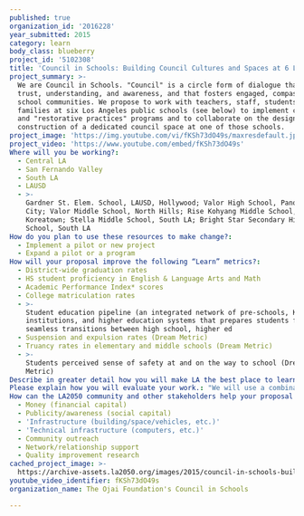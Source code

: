```yaml
---
published: true
organization_id: '2016228'
year_submitted: 2015
category: learn
body_class: blueberry
project_id: '5102308'
title: 'Council in Schools: Building Council Cultures and Spaces at 6 LA Schools'
project_summary: >-
  We are Council in Schools. "Council" is a circle form of dialogue that builds
  trust, understanding, and awareness, and that fosters engaged, compassionate
  school communities. We propose to work with teachers, staff, students, and
  families at six Los Angeles public schools (see below) to implement council
  and "restorative practices" programs and to collaborate on the design and
  construction of a dedicated council space at one of those schools. 
project_image: 'https://img.youtube.com/vi/fKSh73dO49s/maxresdefault.jpg'
project_video: 'https://www.youtube.com/embed/fKSh73dO49s'
Where will you be working?:
  - Central LA
  - San Fernando Valley
  - South LA
  - LAUSD
  - >-
    Gardner St. Elem. School, LAUSD, Hollywood; Valor High School, Panorama
    City; Valor Middle School, North Hills; Rise Kohyang Middle School,
    Koreatown; Stella Middle School, South LA; Bright Star Secondary High
    School, South LA
How do you plan to use these resources to make change?:
  - Implement a pilot or new project
  - Expand a pilot or a program
How will your proposal improve the following “Learn” metrics?:
  - District-wide graduation rates
  - HS student proficiency in English & Language Arts and Math
  - Academic Performance Index* scores
  - College matriculation rates
  - >-
    Student education pipeline (an integrated network of pre-schools, K-12
    institutions, and higher education systems that prepares students for
    seamless transitions between high school, higher ed
  - Suspension and expulsion rates (Dream Metric)
  - Truancy rates in elementary and middle schools (Dream Metric)
  - >-
    Students perceived sense of safety at and on the way to school (Dream
    Metric)
Describe in greater detail how you will make LA the best place to learn.: "Learning is a relational process. Research shows relationship affects every aspect of students’ mental and physical health and academic achievement. Studies document the impact on absenteeism, self-esteem, bullying, aggression, violence, sexual harassment, substance abuse, psychological well-being, rates of suspension and expulsion, motivation to learn, academic achievement, graduation rates…and more. “A Review of School Climate Research,” Thapa, et al. (2013) Review of Educational Research.\r\nMany students feel alienated, disengaged, fear, and mistrust at school. Underachievement, drop-out, bullying, violence, and burnout are the byproducts. Perhaps ironically, the explosion of electronic communication, social networking, and virtual connectedness often exacerbates the lack of real connection so many feel.\r\nIt doesn't have to be this way. The processes that shape relationships in schools are essential. Council is a structured process of communication that helps participants connect with themselves and others and that provides space for emotional, social, and moral development alongside the mental and physical. It is an instructional strategy to explore themes and topics from the academic curriculum and make the academic relevant to students’ lives. It is an inclusive process that promotes an environment of trust and respect. It is a mindfulness practice that helps students become more aware of themselves and others and more adept at managing emotions and behavior. It is a leadership tool to harvest the collective wisdom of a group and take informed action. It is a community-building tool and the foundation for a “restorative justice” approach to school discipline.\r\nHolding a council involves a few basic elements, the main ones being  sitting in a circle – where all are equal and everyone can see and be seen; using a talking piece – to focus attention and shift habitual ways of listening and speaking; and practicing the intention to listen and speak “from the heart.” Simple as the process is, it's power to connect  transforms schools and lives.\r\nLast year we started council and restorative practices programs with the 6 schools that are part of this proposal. The impact was profound and the schools all committed to making these practices core parts of their school cultures. We want to provide two more years of training and mentoring, at which point the schools will be able to sustain their council and restorative practices programs with minimal support. "
Please explain how you will evaluate your work.: "We will use a combination of quantitive metrics and qualitative surveys to evaluate our work, including: attendance/truancy rates; suspension and expulsion rates; disciplinary referral rates; bullying complaint rates; rates of disciplinary incidents resolved through \"restorative practices\"; standardized test scores; grade point average; students' perceived senses of safety, belonging, and fairness at school; students' reported level of engagement in school; and staffs' perceived senses of effectiveness, purpose, and solidarity at school.\r\nIn addition, we want to collaborate on devising better metrics that more meaningful reflect the short and long-term impact of our work."
How can the LA2050 community and other stakeholders help your proposal succeed?:
  - Money (financial capital)
  - Publicity/awareness (social capital)
  - 'Infrastructure (building/space/vehicles, etc.)'
  - 'Technical infrastructure (computers, etc.)'
  - Community outreach
  - Network/relationship support
  - Quality improvement research
cached_project_image: >-
  https://archive-assets.la2050.org/images/2015/council-in-schools-building-council-cultures-and-spaces-at-6-la-schools/img.youtube.com/vi/fKSh73dO49s/maxresdefault.jpg
youtube_video_identifier: fKSh73dO49s
organization_name: The Ojai Foundation's Council in Schools

---
```

